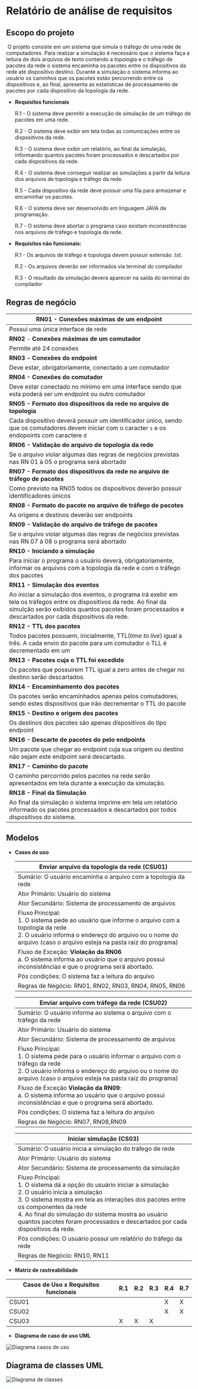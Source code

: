# Relatório de análise de requisitos

## Escopo do projeto

​	O projeto consiste em um sistema que simula o tráfego de uma rede de computadores. Para realizar a simulação é necessário que o sistema faça a leitura de dois arquivos de texto  contendo a topologia e o tráfego de pacotes da rede o sistema encaminha os pacotes entre os dispositivos da rede até dispositivo destino. Durante  a simulação o sistema informa ao usuário os caminhos que os pacotes estão percorrendo entre os dispositivos e, ao final, apresenta as estatísticas de processamento de pacotes por cada dispositivo da topologia da rede. 

  * **Requisitos funcionais**

    R.1 - O sistema deve permitir a execução de simulação de um tráfego de pacotes em uma rede.

    R.2 - O sistema deve exibir em tela todas as comunicações entre os dispositivos da rede.

    R.3 -  O sistema deve exibir um relatório, ao final da simulação, informando quantos pacotes foram processados e descartados por cada dispositivos da rede.

    R.4 - O sistema deve conseguir realizar as simulações a partir da leitura dos arquivos de topologia e tráfego da rede.

    R.5 - Cada dispositivo da rede deve possuir uma fila para armazenar e encaminhar os pacotes.

    R.6 -  O sistema deve ser desenvolvido em linguagem JAVA de programação.

    R.7 -  O sistema deve abortar o programa caso existam inconsistências nos arquivos de tráfego e topologia da rede.

  * **Requisitos não funcionais:**

    R.1 - Os arquivos de tráfego e topologia devem possuir extensão .txt.

    R.2 - Os arquivos deverão ser informados via terminal do compilador 

    R.3 - O resultado da simulação deverá aparecer na saída do terminal do compilador


## Regras de negócio

| **RN01 - Conexões máximas de um endpoint**                   |
| ------------------------------------------------------------ |
| Possui uma única interface de rede                           |
| **RN02** - **Conexões máximas de um comutador**              |
| Permite  até 24 conexões                                     |
| **RN03 -** **Conexões do endpoint**                          |
| Deve estar, obrigatoriamente, conectado a um comutador       |
| **RN04 - Conexões do comutador**                             |
| Deve estar conectado no mínimo em uma interface sendo que esta poderá ser um endpoint ou outro comutador |
| **RN05 -  Formato dos dispositivos da rede no arquivo de topologia** |
| Cada dispositivo deverá possuir um identificador único, sendo que os comutadores devem iniciar com o caracter `s` e os endopoints com caractere `d` |
| **RN06 - Validação do arquivo  de topologia da rede**        |
| Se o arquivo violar algumas das regras de negócios previstas nas RN 01 à 05 o programa será abortado |
| **RN07 - Formato dos dispositivos da rede no arquivo de tráfego de pacotes** |
| Como previsto na RN05 todos os dispositivos deverão possuir identificadores únicos |
| **RN08 - Formato do pacote no arquivo de tráfego de pacotes** |
| As origens e destinos deverão ser endpoints                  |
| **RN09 - Validação do arquivo de tráfego de pacotes**        |
| Se o arquivo violar algumas das regras de negócios previstas nas RN 07 à 08 o programa será abortado |
| **RN10 - Iniciando a simulação**                             |
| Para iniciar o programa o usuário deverá, obrigatoriamente, informar os arquivos com a topologia da rede e com o tráfego dos pacotes |
| **RN11 - Simulação dos eventos**                             |
| Ao iniciar a simulação dos eventos, o programa irá exebir em tela os tráfegos entre os dispositivos da rede. Ao final da simulção serão exibidos quantos pacotes foram processados e descartados por cada dispositivos da rede. |
| **RN12 - TTL dos pacotes**                                   |
| Todos pacotes possuem, inicialmente, TTL(*time to live*) igual a três. A cada envio do pacote para um comutador o TLL é decrementado em um |
| **RN13 - Pacotes cuja o TTL foi excedido**                   |
| Os pacotes que possuirem TTL igual a zero antes de chegar no destino serão descartados. |
| **RN14 - Encaminhamento dos pacotes**                        |
| Os pacotes serão encaminhados apenas pelos comutadores, sendo estes dispositivos que irão decrementar o TTL do pacote |
| **RN15 - Destino e origem dos pacotes**                      |
| Os destinos dos pacotes são apenas dispositivos do tipo endpoint |
| **RN16 - Descarte de pacotes do pelo endpoints**             |
| Um pacote que chegar ao endpoint cuja sua origem ou destino não sejam este endpoint será descartado. |
| **RN17 - Caminho do pacote**                                 |
| O caminho percorrido pelos pacotes na rede serão apresentados em tela durante a execução da simulação. |
| **RN18 - Final da Simulação**                                |
| Ao final da simulação o sistema imprime em tela um relatório informado os pacotes processados e descartados por todos dispositivos do sistema. |

## Modelos

  * **Casos de uso**

    | Enviar arquivo da topologia da rede (CSU01)                  |
    | ------------------------------------------------------------ |
    | Sumário: O usuário encaminha o arquivo com a topologia da rede |
    | Ator Primário: Usuário do sistema                            |
    | Ator Secundário: Sistema de processamento de arquivos        |
    | Fluxo Principal:  <br />1. O sistema pede ao usuário que informe o arquivo com a topologia da rede<br />2. O usuário informa o endereço do arquivo ou o nome do arquivo (caso o arquivo esteja na pasta raíz do programa) |
    | Fluxo de Exceção: **Violação da RN06**<br />a. O sistema informa ao usuário que o arquivo possui inconsistências e que o programa será abortado. |
    | Pós condições: O sistema faz a leitura do arquivo            |
    | Regras de Negócio: RN01, RN02, RN03, RN04, RN05, RN06        |

    | **Enviar arquivo com tráfego da rede (CSU02)**               |
    | ------------------------------------------------------------ |
    | Sumário: O usuário informa ao sistema o arquivo com o tráfego da rede |
    | Ator Primário: Usuário do sistema                            |
    | Ator Secundário: Sistema de processamento de arquivos        |
    | Fluxo Principal:  <br />1. O sistema pede para o usuário informar o arquivo com o tráfego da rede<br />2. O usuário informa o endereço do arquivo ou o nome do arquivo (caso o arquivo esteja na pasta raíz do programa) |
    | Fluxo de Exceção **Violação da RN09**:<br />a. O sistema informa ao usuário que o arquivo possui inconsistências e que o programa será abortado. |
    | Pós condições: O sistema faz a leitura do arquivo            |
    | Regras de Negócio: RN07, RN08,RN09                           |

    | Iniciar simulação (CS03)                                     |
    | ------------------------------------------------------------ |
    | Sumário: O usuário inicia a simulação do tráfego de rede     |
    | Ator Primário: Usuário do sistema                            |
    | Ator Secundário: Sistema de processamento da simulação       |
    | Fluxo Principal: <br />1. O sistema dá a opção do usuário iniciar a simulação<br />2. O usuário inicia a simulação<br />3. O sistema mostra em tela as interações dos pacotes entre os componentes da rede<br />4. Ao final do simulação do sistema mostra ao usuário quantos pacotes foram processados e descartados por cada dispositivos da rede. |
    | Pós condições: O usuário possui um relatório do tráfego da rede |
    | Regras de Negócio: RN10, RN11                                |


  * **Matriz de rastreabilidade**

| Casos de Uso x Requisitos funcionais | R.1 | R.2 | R.3 | R.4 | R.7 |
|--------------------------------------|-----|-----|-----|-----|-----|
| CSU01                                |     |     |     | X   | X   |
| CSU02                                |     |     |     | X   | X   |
| CSU03                                | X   | X   | X   |     |     |

  * **Diagrama de caso de uso UML**


  ![Diagrama casos de uso](https://github.com/jenefferf/Simulador-de-envio-de-pacotes/blob/master/relatorio/casosDeUso.png)

## Diagrama de classes UML
 ![Diagrama de classes](https://github.com/jenefferf/Simulador-de-envio-de-pacotes/blob/master/relatorio/SimuladorDeEventos.png)


​    

